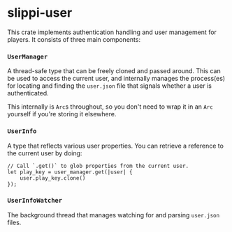# slippi-user
This crate implements authentication handling and user management for players. It consists of three main components:

### `UserManager`
A thread-safe type that can be freely cloned and passed around. This can be used to access the current user, and internally manages the process(es) for locating and finding the `user.json` file that signals whether a user is authenticated.

This internally is `Arc`s throughout, so you don't need to wrap it in an `Arc` yourself if you're storing it elsewhere.

### `UserInfo`
A type that reflects various user properties. You can retrieve a reference to the current user by doing:

```
// Call `.get()` to glob properties from the current user.
let play_key = user_manager.get(|user| {
    user.play_key.clone()
});
```

### `UserInfoWatcher`
The background thread that manages watching for and parsing `user.json` files.
